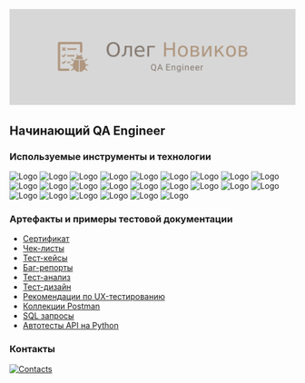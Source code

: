 ![Banner](assets/banner.png)

## Начинающий QA Engineer

### Используемые инструменты и технологии

![Logo](https://img.shields.io/badge/Яндекс_Трекер-090909?style=for-the-badge&logo=yandex&logoColor=136be1)
![Logo](https://img.shields.io/badge/YouTrack-090909?style=for-the-badge&logo=youtrack&logoColor=f76935)
![Logo](https://img.shields.io/badge/Yandex_Wiki-090909?style=for-the-badge&logo=wiki&logoColor=7ede2b)
![Logo](https://img.shields.io/badge/Notion-090909?style=for-the-badge&logo=notion&logoColor=8cc4d7)
![Logo](https://img.shields.io/badge/TMS-090909?style=for-the-badge&logo=tms&logoColor=0074d0)
![Logo](https://img.shields.io/badge/Figma-090909?style=for-the-badge&logo=figma&logoColor=7d5fa6)
![Logo](https://img.shields.io/badge/DevTools-090909?style=for-the-badge&logo=googlechrome&logoColor=2674f2)
![Logo](https://img.shields.io/badge/Charles-090909?style=for-the-badge&logo=charles&logoColor=8cc4d7)
![Logo](https://img.shields.io/badge/JSON-090909?style=for-the-badge&logo=json&logoColor=616161)
![Logo](https://img.shields.io/badge/SOAP-090909?style=for-the-badge&logo=soap&logoColor=2674f2)
![Logo](https://img.shields.io/badge/XML-090909?style=for-the-badge&logo=xml&logoColor=3ad07d)
![Logo](https://img.shields.io/badge/XSD-090909?style=for-the-badge&logo=xsd&logoColor=71b556)
![Logo](https://img.shields.io/badge/Postman-090909?style=for-the-badge&logo=postman&logoColor=f76935)
![Logo](https://img.shields.io/badge/cURL-090909?style=for-the-badge&logo=curl&logoColor=8cc4d7)
![Logo](https://img.shields.io/badge/Cygwin-090909?style=for-the-badge&logo=cygwin&logoColor=00618a)
![Logo](https://img.shields.io/badge/Terminal-090909?style=for-the-badge&logo=terminal&logoColor=4aa73c)
![Logo](https://img.shields.io/badge/Apidoc-090909?style=for-the-badge&logo=apidoc&logoColor=2674f2)
![Logo](https://img.shields.io/badge/Swagger-090909?style=for-the-badge&logo=swagger&logoColor=7ede2b)
![Logo](https://img.shields.io/badge/Android_Studio-090909?style=for-the-badge&logo=androidstudio&logoColor=3ad07d)
![Logo](https://img.shields.io/badge/API-090909?style=for-the-badge&logo=api&logoColor=f76935)
![Logo](https://img.shields.io/badge/PostgreSQL-090909?style=for-the-badge&logo=postgreSQL&logoColor=8cc4d7)
![Logo](https://img.shields.io/badge/Git-090909?style=for-the-badge&logo=git&logoColor=E44F30)
![Logo](https://img.shields.io/badge/PyCharm-090909?style=for-the-badge&logo=pycharm&logoColor=92E164)
![Logo](https://img.shields.io/badge/Pytest-090909?style=for-the-badge&logo=pytest&logoColor=8cc4d7)

### Артефакты и примеры тестовой документации
- [Сертификат]()
- [Чек-листы](https://github.com/Solution-Found/Solution-Found/tree/master/checklists/)
- [Тест-кейсы](https://github.com/Solution-Found/Solution-Found/tree/master/testcases/)
- [Баг-репорты]()
- [Тест-анализ]()
- [Тест-дизайн]()
- [Рекомендации по UX-тестированию]()
- [Коллекции Postman]()
- [SQL запросы]()
- [Автотесты API на Python](https://github.com/Solution-Found/Solution-Found/tree/master/autotests)

### Контакты
[![Contacts](https://img.shields.io/badge/Telegram-090909?style=for-the-badge&logo=telegram&logoColor=31a5db)](https://t.me/solution_found)